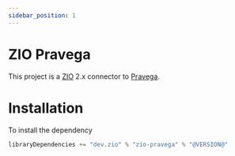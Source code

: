 ```yaml
---
sidebar_position: 1
---
```

# ZIO Pravega

This project is a [ZIO](https://zio.dev) 2.x connector to [Pravega](https://pravega.io).

# Installation

To install the dependency

```scala
libraryDependencies += "dev.zio" % "zio-pravega" % "@VERSION@"
```
